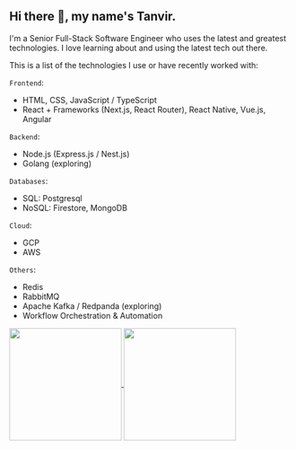 ## Hi there :wave:, my name's Tanvir.

I'm a Senior Full-Stack Software Engineer who uses the latest and greatest technologies. I love learning about and using the latest tech out there. 

This is a list of the technologies I use or have recently worked with:

`Frontend`:
- HTML, CSS, JavaScript / TypeScript
- React + Frameworks (Next.js, React Router), React Native, Vue.js, Angular

`Backend`:
- Node.js (Express.js / Nest.js)
- Golang (exploring)

`Databases`:
- SQL: Postgresql
- NoSQL: Firestore, MongoDB

`Cloud`:
- GCP
- AWS

`Others`:
- Redis
- RabbitMQ
- Apache Kafka / Redpanda (exploring)
- Workflow Orchestration & Automation

<a href="https://github.com/m-t-a97/github-readme-stats">
  <img height=200 align="center" src="https://github-readme-stats.vercel.app/api?username=m-t-a97&show_icons=true&show=prs_merged,prs_merged_percentage&theme=radical" />
</a>
<a href="https://github.com/anuraghazra/convoychat">
  <img height=200 align="center" src="https://github-readme-stats.vercel.app/api/top-langs?username=m-t-a97&layout=donut&langs_count=5&hide=solidity,vue,scss,dockerfile,shell&card_width=320" />
</a>
